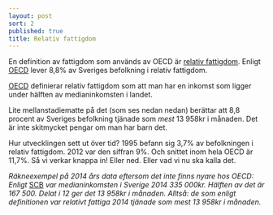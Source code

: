 ```yaml
---
layout: post
sort: 2
published: true
title: Relativ fattigdom
---
```



En definition av fattigdom som används av OECD är [relativ fattigdom](http://www.oecd-ilibrary.org/sites/factbook-2010-en/11/02/02/index.html?itemId=/content/chapter/factbook-2010-89-en). Enligt [OECD](http://www.oecd.org/social/inequality.htm "OECD - Inequality s. 28") lever 8,8% av Sveriges befolkning i relativ fattigdom.

[OECD](http://www.oecd-ilibrary.org/sites/factbook-2010-en/11/02/02/index.html?itemId=/content/chapter/factbook-2010-89-en "OECD - Factbook") definierar relativ fattigdom som att man har en inkomst som ligger under hälften av medianinkomsten i landet.

Lite mellanstadiematte på det (som ses nedan nedan) berättar att 8,8 procent av Sveriges befolkning tjänade som _mest_ 13 958kr i månaden. Det är inte skitmycket pengar om man har barn det. 

Hur utvecklingen sett ut över tid? 1995 befann sig 3,7% av befolkningen i relativ fattigdom. 2012 var den siffran 9%. Och snittet inom hela OECD är 11,7%. Så vi verkar knappa in! Eller ned. Eller vad vi nu ska kalla det.

_Räkneexempel på 2014 års data eftersom det inte finns nyare hos OECD: Enligt_ [SCB](http://www.scb.se/sv_/Hitta-statistik/Statistik-efter-amne/Hushallens-ekonomi/Inkomster-och-inkomstfordelning/Inkomster-och-skatter/Aktuell-pong/302201/Behallare-for-Press/398396/) _var medianinkomsten i Sverige 2014 335 000kr. Hälften av det är 167 500. Delat i 12 ger det 13 958kr i månaden. Alltså: de som enligt definitionen var relativt fattiga 2014 tjänade som mest 13 958kr i månaden._

